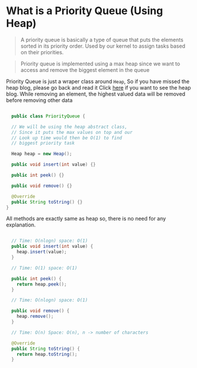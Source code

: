 # What is a Priority Queue (Using Heap)

> A priority queue is basically a type of queue that puts the elements sorted in its priority order. Used by our kernel to assign tasks based on their priorities.

> Priority queue is implemented using a max heap since we want to access and remove the biggest element in the queue

Priority Queue is just a wraper class around `Heap`, So if you have missed the heap blog, please go back and read it
Click <a href="/heap">here</a> if you want to see the heap blog. While removing an element, the highest valued data will be removed before removing other data

```java:PriorityQueue.java

  public class PriorityQueue {

  // We will be using the heap abstract class,
  // Since it puts the max values on top and our
  // Look up time would then be O(1) to find
  // biggest priority task

  Heap heap = new Heap();

  public void insert(int value) {}

  public int peek() {}

  public void remove() {}

  @Override
  public String toString() {}
}

```

All methods are exactly same as heap so, there is no need for any explanation.

```java:methods.java

  // Time: O(nlogn) space: O(1)
  public void insert(int value) {
    heap.insert(value);
  }

  // Time: O(1) space: O(1)

  public int peek() {
    return heap.peek();
  }

  // Time: O(nlogn) space: O(1)

  public void remove() {
    heap.remove();
  }

  // Time: O(n) Space: O(n), n -> number of characters

  @Override
  public String toString() {
    return heap.toString();
  }

```
